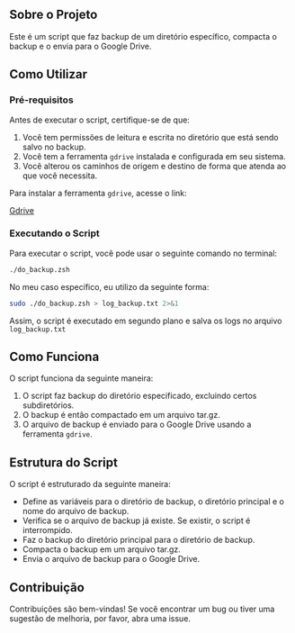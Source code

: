 ## Sobre o Projeto

Este é um script que faz backup de um diretório específico, compacta o backup e o envia para o Google Drive.

## Como Utilizar

### Pré-requisitos

Antes de executar o script, certifique-se de que:

1. Você tem permissões de leitura e escrita no diretório que está sendo salvo no backup.
2. Você tem a ferramenta `gdrive` instalada e configurada em seu sistema.
3. Você alterou os caminhos de origem e destino de forma que atenda ao que você necessita.

Para instalar a ferramenta `gdrive`, acesse o link:

[Gdrive](https://github.com/glotlabs/gdrive)

### Executando o Script

Para executar o script, você pode usar o seguinte comando no terminal:

```zsh
./do_backup.zsh
```

No meu caso específico, eu utilizo da seguinte forma:

```zsh
sudo ./do_backup.zsh > log_backup.txt 2>&1
```

Assim, o script é executado em segundo plano e salva os logs no arquivo `log_backup.txt`


## Como Funciona

O script funciona da seguinte maneira:

1. O script faz backup do diretório especificado, excluindo certos subdiretórios.
2. O backup é então compactado em um arquivo tar.gz.
3. O arquivo de backup é enviado para o Google Drive usando a ferramenta `gdrive`.

## Estrutura do Script

O script é estruturado da seguinte maneira:

- Define as variáveis para o diretório de backup, o diretório principal e o nome do arquivo de backup.
- Verifica se o arquivo de backup já existe. Se existir, o script é interrompido.
- Faz o backup do diretório principal para o diretório de backup.
- Compacta o backup em um arquivo tar.gz.
- Envia o arquivo de backup para o Google Drive.

## Contribuição

Contribuições são bem-vindas! Se você encontrar um bug ou tiver uma sugestão de melhoria, por favor, abra uma issue.
